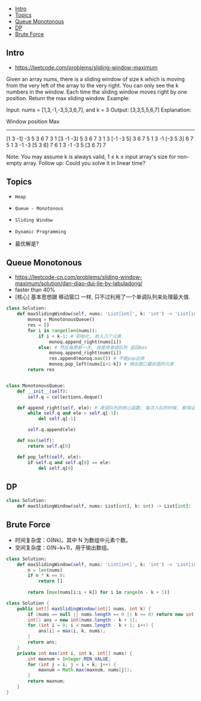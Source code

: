 - [Intro](#intro)
- [Topics](#topics)
- [Queue Monotonous](#queue-monotonous)
- [DP](#dp)
- [Brute Force](#brute-force)

## Intro

- https://leetcode.com/problems/sliding-window-maximum

Given an array nums, there is a sliding window of size k which is moving from the very left of the array to the very right. You can only see the k numbers in the window. Each time the sliding window moves right by one position. Return the max sliding window.
Example:

Input: nums = [1,3,-1,-3,5,3,6,7], and k = 3
Output: [3,3,5,5,6,7] 
Explanation: 

Window position                Max
---------------               -----
[1  3  -1] -3  5  3  6  7       3
 1 [3  -1  -3] 5  3  6  7       3
 1  3 [-1  -3  5] 3  6  7       5
 1  3  -1 [-3  5  3] 6  7       5
 1  3  -1  -3 [5  3  6] 7       6
 1  3  -1  -3  5 [3  6  7]      7

Note: 
You may assume k is always valid, 1 ≤ k ≤ input array's size for non-empty array.
Follow up:
Could you solve it in linear time?

## Topics

- `Heap`
- `Queue - Monotonous`
- `Sliding Window`
- `Dynamic Programming`

- 最优解是?

## Queue Monotonous

- https://leetcode-cn.com/problems/sliding-window-maximum/solution/dan-diao-dui-lie-by-labuladong/
- faster than 40%
- [核心] 基本思想跟 移动窗口 一样, 只不过利用了一个单调队列来处理最大值.

```py
class Solution:
    def maxSlidingWindow(self, nums: 'List[int]', k: 'int') -> 'List[int]':
        monoq = MonotonousQueue()
        res = []
        for i in range(len(nums)):
            if i < k-1: # 初始化, 放入几个元素
                monoq.append_right(nums[i])
            else: # 然后每更新一次, 就是用单调队列 返回max
                monoq.append_right(nums[i])
                res.append(monoq.max()) # 不能pop出来
                monoq.pop_left(nums[i+1-k]) # 弹出窗口最前面的元素
        return res


class MonotonousQueue:
    def __init__(self):
        self.q = collections.deque()

    def append_right(self, ele): # 单调队列的核心函数: 每次入队的时候, 都保证把之前的小元素都扔掉
        while self.q and ele > self.q[-1]:
            del self.q[-1]

        self.q.append(ele)

    def max(self):
        return self.q[0]

    def pop_left(self, ele):
        if self.q and self.q[0] == ele:
            del self.q[0]
```



## DP

```py
class Solution:
    def maxSlidingWindow(self, nums: List[int], k: int) -> List[int]:

```


## Brute Force

- 时间复杂度：O(Nk)。其中 N 为数组中元素个数。
- 空间复杂度：O(N−k+1)，用于输出数组。


```py
class Solution:
    def maxSlidingWindow(self, nums: 'List[int]', k: 'int') -> 'List[int]':
        n = len(nums)
        if n * k == 0:
            return []
        
        return [max(nums[i:i + k]) for i in range(n - k + 1)]
```

```Java
class Solution {
    public int[] maxSlidingWindow(int[] nums, int k) {
        if (nums == null || nums.length == 0 || k == 0) return new int[]{};
        int[] ans = new int[nums.length - k + 1];
        for (int i = 0; i < nums.length - k + 1; i++) {
            ans[i] = max(i, k, nums);
        }
        return ans;
    }
    private int max(int i, int k, int[] nums) {
        int maxnum = Integer.MIN_VALUE;
        for (int j = i; j < i + k; j++) {
            maxnum = Math.max(maxnum, nums[j]);
        }
        return maxnum;
    }
}
```

